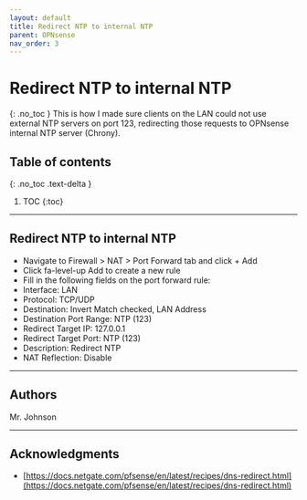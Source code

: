 ```yaml
---
layout: default
title: Redirect NTP to internal NTP
parent: OPNsense
nav_order: 3
---
```

# Redirect NTP to internal NTP
{: .no_toc }
This is how I made sure clients on the LAN could not use external NTP servers on port 123, redirecting those requests to OPNsense internal NTP server (Chrony).

## Table of contents
{: .no_toc .text-delta }

1. TOC
{:toc}
---

## Redirect NTP to internal NTP

* Navigate to Firewall > NAT > Port Forward tab and click + Add
* Click fa-level-up Add to create a new rule
* Fill in the following fields on the port forward rule:
* Interface: LAN
* Protocol: TCP/UDP
* Destination: Invert Match checked, LAN Address
* Destination Port Range: NTP (123)
* Redirect Target IP: 127.0.0.1
* Redirect Target Port: NTP (123)
* Description: Redirect NTP
* NAT Reflection: Disable

---

## Authors
Mr. Johnson

---

## Acknowledgments
* [https://docs.netgate.com/pfsense/en/latest/recipes/dns-redirect.html](https://docs.netgate.com/pfsense/en/latest/recipes/dns-redirect.html)
